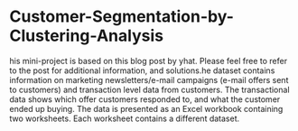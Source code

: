 # Customer-Segmentation-by-Clustering-Analysis
his mini-project is based on this blog post by yhat. Please feel free to refer to the post for additional information, and solutions.he dataset contains information on marketing newsletters/e-mail campaigns (e-mail offers sent to customers) and transaction level data from customers. The transactional data shows which offer customers responded to, and what the customer ended up buying. The data is presented as an Excel workbook containing two worksheets. Each worksheet contains a different dataset.
